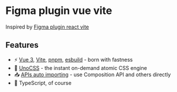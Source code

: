 # Figma plugin vue vite
Inspired by [Figma plugin react vite](https://github.com/CoconutGoodie/figma-plugin-react-vite)


## Features
- ⚡️ [Vue 3](https://github.com/vuejs/core), [Vite](https://github.com/vitejs/vite), [pnpm](https://pnpm.io/), [esbuild](https://github.com/evanw/esbuild) - born with fastness
- 🎨 [UnoCSS](https://github.com/antfu/unocss) - the instant on-demand atomic CSS engine
- 📥 [APIs auto importing](https://github.com/antfu/unplugin-auto-import) - use Composition API and others directly
- 🦾 TypeScript, of course